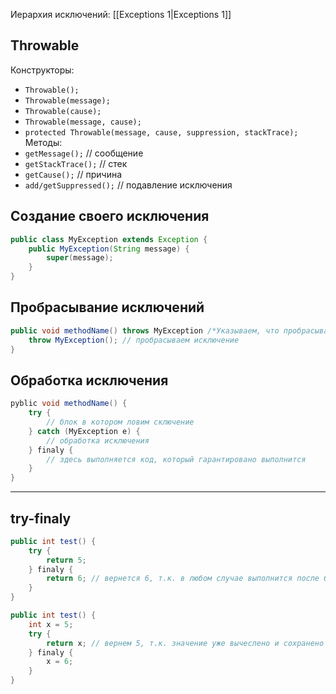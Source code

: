 Иерархия исключений: [[Exceptions 1|Exceptions 1]]
## Throwable
Конструкторы:
- `Throwable();`
- `Throwable(message);`
- `Throwable(cause);`
- `Throwable(message, cause);`
- `protected Throwable(message, cause, suppression, stackTrace);`
Методы:
- `getMessage();` // сообщение
- `getStackTrace();` // стек
- `getCause();` // причина
- `add/getSuppressed();` // подавление исключения
## Создание своего исключения
```Java
public class MyException extends Exception {
	public MyException(String message) {
		super(message);
	}
}
```
## Пробрасывание исключений
```Java
public void methodName() throws MyException /*Указываем, что пробрасываем исключение выше по стеку вызова*/{
	throw MyException(); // пробрасываем исключение
}
```
## Обработка исключения
```java
pyblic void methodName() {
	try {
		// блок в котором ловим сключение
	} catch (MyException e) {
		// обработка исключения
	} finaly {
		// здесь выполняется код, который гарантировано выполнится
	}
}
```

----
## try-finaly
```Java
public int test() {
	try {
		return 5;
	} finaly {
		return 6; // вернется 6, т.к. в любом случае выполнится после блока try
	}
}
```

```Java
public int test() {
	int x = 5;
	try {
		return x; // вернем 5, т.к. значение уже вычеслено и сохранено
	} finaly {
		x = 6; 
	}
}
```

